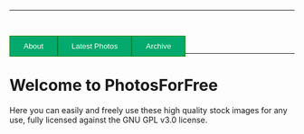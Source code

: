 ***
&nbsp;
<div>
<button style="background-color: #04AA6D; /* Green 
  background */
  border: 1px solid green; /* Green border 
  */
  color: white; /* White text */
  padding: 10px 
  24px; /* Some padding */
  cursor: pointer; /* 
  Pointer/hand icon */
  float: left; /* Float the 
  buttons side by side */" onclick="window.location.href='https://eshanepicfighter.github.io/PhotosForFree/about';"> About </button>                                                                 
<button style="background-color: #04AA6D; /* Green 
  background */
  border: 1px solid green; /* Green border 
  */
  color: white; /* White text */
  padding: 10px 
  24px; /* Some padding */
  cursor: pointer; /* 
  Pointer/hand icon */
  float: left; /* Float the 
  buttons side by side */" onclick="window.location.href='https://eshanepicfighter.github.io/PhotosForFree/latestphotos';"> Latest Photos </button>                    
<button style="background-color: #04AA6D; /* Green 
  background */
  border: 1px solid green; /* Green border 
  */
  color: white; /* White text */
  padding: 10px 
  24px; /* Some padding */
  cursor: pointer; /* 
  Pointer/hand icon */
  float: left; /* Float the 
  buttons side by side */" onclick="window.location.href='https://eshanepicfighter.github.io/PhotosForFree/archive';"> Archive </button>
</div>
&nbsp;
&nbsp;

***
# Welcome to PhotosForFree

Here you can easily and freely use these high quality stock images for any use, fully licensed against the GNU GPL v3.0 license. 
